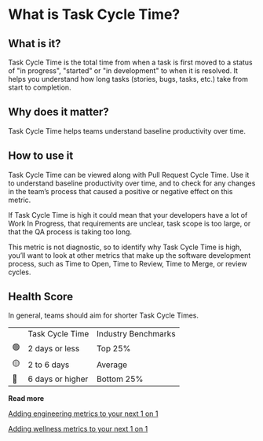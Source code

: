 # What is Task Cycle Time?

## What is it?

Task Cycle Time is the total time from when a task is first moved to a status of "in progress", "started" or "in development" to when it is resolved. It helps you understand how long tasks (stories, bugs, tasks, etc.) take from start to completion.

## Why does it matter?

Task Cycle Time helps teams understand baseline productivity over time.

## **How to use it**

Task Cycle Time can be viewed along with Pull Request Cycle Time. Use it to understand baseline productivity over time, and to check for any changes in the team’s process that caused a positive or negative effect on this metric.

If Task Cycle Time is high it could mean that your developers have a lot of Work In Progress, that requirements are unclear, task scope is too large, or that the QA process is taking too long.

This metric is not diagnostic, so to identify why Task Cycle Time is high, you’ll want to look at other metrics that make up the software development process, such as Time to Open, Time to Review, Time to Merge, or review cycles.

## Health Score

In general, teams should aim for shorter Task Cycle Times.

|    |                  |                     |
| -- | ---------------- | ------------------- |
|    | Task Cycle Time  | Industry Benchmarks |
| 🟢 | 2 days or less   | Top 25%             |
| 🟡 | 2 to 6 days      | Average             |
| 🔴 | 6 days or higher | Bottom 25%          |

**Read more**

[Adding engineering metrics to your next 1 on 1](6206501-how-do-i-add-engineering-metrics-analytics-to-my-1-1s.html)

[Adding wellness metrics to your next 1 on 1](6206501-how-do-i-add-engineering-metrics-analytics-to-my-1-1s.html)
